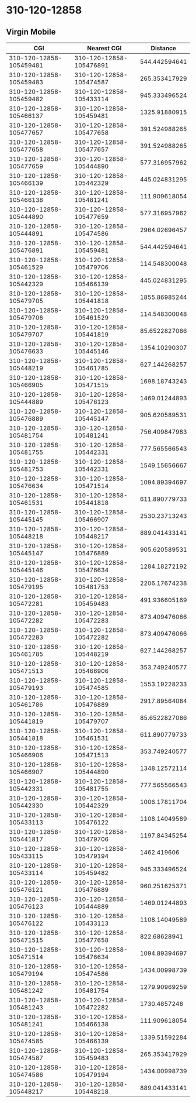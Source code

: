 # 310-120-12858
## Virgin Mobile


| CGI | Nearest CGI | Distance |
|-----|-------------|----------|
| 310-120-12858-105459481 | 310-120-12858-105476891 | 544.442594641 |
| 310-120-12858-105459483 | 310-120-12858-105474587 | 265.353417929 |
| 310-120-12858-105459482 | 310-120-12858-105433114 | 945.333496524 |
| 310-120-12858-105466137 | 310-120-12858-105459481 | 1325.91880915 |
| 310-120-12858-105477657 | 310-120-12858-105477658 | 391.524988265 |
| 310-120-12858-105477658 | 310-120-12858-105477657 | 391.524988265 |
| 310-120-12858-105477659 | 310-120-12858-105444890 | 577.316957962 |
| 310-120-12858-105466139 | 310-120-12858-105442329 | 445.024831295 |
| 310-120-12858-105466138 | 310-120-12858-105481241 | 111.909618054 |
| 310-120-12858-105444890 | 310-120-12858-105477659 | 577.316957962 |
| 310-120-12858-105444891 | 310-120-12858-105474586 | 2964.02696457 |
| 310-120-12858-105476891 | 310-120-12858-105459481 | 544.442594641 |
| 310-120-12858-105461529 | 310-120-12858-105479706 | 114.548300048 |
| 310-120-12858-105442329 | 310-120-12858-105466139 | 445.024831295 |
| 310-120-12858-105479705 | 310-120-12858-105441818 | 1855.86985244 |
| 310-120-12858-105479706 | 310-120-12858-105461529 | 114.548300048 |
| 310-120-12858-105479707 | 310-120-12858-105441819 | 85.6522827086 |
| 310-120-12858-105476633 | 310-120-12858-105445146 | 1354.10290307 |
| 310-120-12858-105448219 | 310-120-12858-105461785 | 627.144268257 |
| 310-120-12858-105466905 | 310-120-12858-105471515 | 1698.18743243 |
| 310-120-12858-105444889 | 310-120-12858-105476123 | 1469.01244893 |
| 310-120-12858-105476889 | 310-120-12858-105445147 | 905.620589531 |
| 310-120-12858-105481754 | 310-120-12858-105481241 | 756.409847983 |
| 310-120-12858-105481755 | 310-120-12858-105442331 | 777.565566543 |
| 310-120-12858-105481753 | 310-120-12858-105442331 | 1549.15656667 |
| 310-120-12858-105476634 | 310-120-12858-105471514 | 1094.89394697 |
| 310-120-12858-105461531 | 310-120-12858-105441818 | 611.890779733 |
| 310-120-12858-105445145 | 310-120-12858-105466907 | 2530.23713243 |
| 310-120-12858-105448218 | 310-120-12858-105448217 | 889.041433141 |
| 310-120-12858-105445147 | 310-120-12858-105476889 | 905.620589531 |
| 310-120-12858-105445146 | 310-120-12858-105476634 | 1284.18272192 |
| 310-120-12858-105479195 | 310-120-12858-105481753 | 2206.17674238 |
| 310-120-12858-105472281 | 310-120-12858-105459483 | 491.936605169 |
| 310-120-12858-105472282 | 310-120-12858-105472283 | 873.409476066 |
| 310-120-12858-105472283 | 310-120-12858-105472282 | 873.409476066 |
| 310-120-12858-105461785 | 310-120-12858-105448219 | 627.144268257 |
| 310-120-12858-105471513 | 310-120-12858-105466906 | 353.749240577 |
| 310-120-12858-105479193 | 310-120-12858-105474585 | 1553.19228233 |
| 310-120-12858-105461786 | 310-120-12858-105476889 | 2917.89564084 |
| 310-120-12858-105441819 | 310-120-12858-105479707 | 85.6522827086 |
| 310-120-12858-105441818 | 310-120-12858-105461531 | 611.890779733 |
| 310-120-12858-105466906 | 310-120-12858-105471513 | 353.749240577 |
| 310-120-12858-105466907 | 310-120-12858-105444890 | 1348.12572114 |
| 310-120-12858-105442331 | 310-120-12858-105481755 | 777.565566543 |
| 310-120-12858-105442330 | 310-120-12858-105442329 | 1006.17811704 |
| 310-120-12858-105433113 | 310-120-12858-105476122 | 1108.14049589 |
| 310-120-12858-105441817 | 310-120-12858-105479706 | 1197.84345254 |
| 310-120-12858-105433115 | 310-120-12858-105479194 | 1462.419606 |
| 310-120-12858-105433114 | 310-120-12858-105459482 | 945.333496524 |
| 310-120-12858-105476121 | 310-120-12858-105476889 | 960.251625371 |
| 310-120-12858-105476123 | 310-120-12858-105444889 | 1469.01244893 |
| 310-120-12858-105476122 | 310-120-12858-105433113 | 1108.14049589 |
| 310-120-12858-105471515 | 310-120-12858-105477658 | 822.68628941 |
| 310-120-12858-105471514 | 310-120-12858-105476634 | 1094.89394697 |
| 310-120-12858-105479194 | 310-120-12858-105474586 | 1434.00998739 |
| 310-120-12858-105481242 | 310-120-12858-105481754 | 1279.90969259 |
| 310-120-12858-105481243 | 310-120-12858-105472282 | 1730.4857248 |
| 310-120-12858-105481241 | 310-120-12858-105466138 | 111.909618054 |
| 310-120-12858-105474585 | 310-120-12858-105466139 | 1339.51592284 |
| 310-120-12858-105474587 | 310-120-12858-105459483 | 265.353417929 |
| 310-120-12858-105474586 | 310-120-12858-105479194 | 1434.00998739 |
| 310-120-12858-105448217 | 310-120-12858-105448218 | 889.041433141 |
